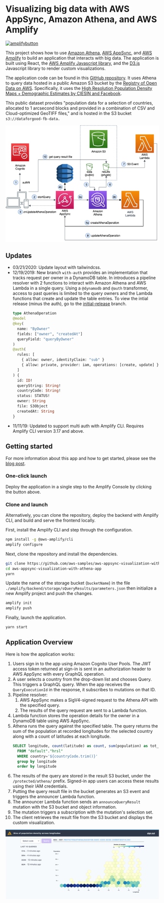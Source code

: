 # Visualizing big data with AWS AppSync, Amazon Athena, and AWS Amplify

[![amplifybutton](https://oneclick.amplifyapp.com/button.svg)](https://console.aws.amazon.com/amplify/home#/deploy?repo=https://github.com/aws-samples/aws-appsync-visualization-with-athena-app)

This project shows how to use [Amazon Athena](https://aws.amazon.com/athena/), [AWS AppSync](https://aws.amazon.com/appsync/), and [AWS Amplify](https://aws.amazon.com/amplify/) to build an application that interacts with big data. The application is built using React, the [AWS Amplify Javascript library](https://github.com/aws-amplify/amplify-js), and the [D3.js](https://d3js.org/) Javascript library to render custom visualizations.

The application code can be found in this [GitHub repository](https://github.com/aws-samples/aws-appsync-visualization-with-athena-app). It uses Athena to query data hosted in a public Amazon S3 bucket by the [Registry of Open Data on AWS](https://registry.opendata.aws/). Specifically, it uses the [High Resolution Population Density Maps + Demographic Estimates by CIESIN and Facebook](https://registry.opendata.aws/dataforgood-fb-hrsl/). 

This public dataset provides "population data for a selection of countries, allocated to 1 arcsecond blocks and provided in a combination of CSV and Cloud-optimized GeoTIFF files," and is hosted in the S3 bucket `s3://dataforgood-fb-data.`

![architecture](architecture.png)

## Updates

* 03/21/2020: Update layout with tailwindcss.
* 12/19/2019: New branch `with-auth` provides an implementation that tracks request per owner in a DynamoDB table. In introduces a pipeline resolver with 2 functions to interact with Amazon Athena and AWS Lambda in a single query. Using a `@dynamodb` and `@auth` transformer, access to past queries is limited to the query owners and the Lambda functions that create and update the table entries. To view the intial release (minus the auth), go to the [initial-release](https://github.com/aws-samples/aws-appsync-visualization-with-athena-app/tree/initial-release) branch.
  ```graphql
  type AthenaOperation
  @model
  @key(
    name: "ByOwner"
    fields: ["owner", "createdAt"]
    queryField: "queryByOwner"
  )
  @auth(
    rules: [
      { allow: owner, identityClaim: "sub" }
      { allow: private, provider: iam, operations: [create, update] }
    ]
  ) {
    id: ID!
    queryString: String!
    countryCode: String!
    status: STATUS!
    owner: String
    file: S3Object
    createdAt: String
  }
  ```
* 11/11/19: Updated to support multi auth with Amplify CLI. Requires Amplify CLI version 3.17 and above.

## Getting started

For more information about this app and how to get started, please see the [blog post](https://aws.amazon.com/blogs/mobile/visualizing-big-data-with-aws-appsync-amazon-athena-and-aws-amplify/).

### One-click launch

Deploy the application in a single step to the Amplify Console by clicking the button above.

### Clone and launch

Alternatively, you can clone the repository, deploy the backend with Amplify CLI, and build and serve the frontend locally.

First, install the Amplify CLI and step through the configuration.

```bash
npm install -g @aws-amplify/cli
amplify configure
```

Next, clone the repository and install the dependencies.

```bash
git clone https://github.com/aws-samples/aws-appsync-visualization-with-athena-app
cd aws-appsync-visualization-with-athena-app
yarn
```

Update the name of the storage bucket (`bucketName`) in the file `./amplify/backend/storage/sQueryResults/parameters.json` then initialize a new Amplify project and push the changes.

```bash
amplify init
amplify push
```

Finally, launch the application.

```bash
yarn start
```

## Application Overview

Here is how the application works:

1. Users sign in to the app using Amazon Cognito User Pools. The JWT access token returned at sign-in is sent in an authorization header to AWS AppSync with every GraphQL operation.
2. A user selects a country from the drop-down list and chooses Query. This triggers a GraphQL query. When the app receives the `QueryExecutionId` in the response, it subscribes to mutations on that ID.
3. Pipeline resolver:
   1. AWS AppSync makes a SigV4-signed request to the Athena API with the specified query.
   2. The results of the query request are sent to a Lambda function.
4. Lambda function stores the operation details for the owner in a DynamoDB table using AWS AppSync.
5. Athena runs the query against the specified table. The query returns the sum of the population at recorded longitudes for the selected country along with a count of latitudes at each longitude.
    ```sql
    SELECT longitude, count(latitude) as count, sum(population) as tot_pop
      FROM "default"."hrsl"
      WHERE country='${countryCode.trim()}'
      group by longitude
      order by longitude
    ```
6. The results of the query are stored in the result S3 bucket, under the `/protected/athena/` prefix. Signed-in app users can access these results using their IAM credentials.
7. Putting the query result file in the bucket generates an S3 event and triggers the announcer Lambda function.
8. The announcer Lambda function sends an `announceQueryResult` mutation with the S3 bucket and object information.
9.  The mutation triggers a subscription with the mutation's selection set.
10. The client retrieves the result file from the S3 bucket and displays the custom visualization.

![Custom visualization of population density by longitudes](app-image.png)
